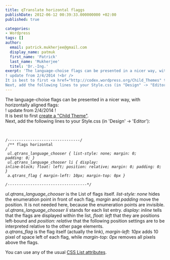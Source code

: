 ```yaml
---
title: qTranslate horizontal flaggs
publishDate: 2012-06-12 00:39:33.000000000 +02:00
published: true

categories:
- Wordpress
tags: []
author:
  email: patrick.mukherjee@gmail.com
  display_name: patmuk
  first_name: 'Patrick'
  last_name: 'Mukherjee'
  titel: 'Dr.-Ing.'
exerpt: 'The language-choise flags can be presented in a nicer way, with horizontally aligned flags:<br />
! update from 2/4/2014 !<br />
It is best to first <a href="http://codex.wordpress.org/Child_Themes" title="how to create a child theme">create a "Child Theme"</a>.<br />
Next, add the following lines to your Style.css (in "Design" -> "Editor"):<br />'
---
```

The language-choise flags can be presented in a nicer way, with horizontally aligned flags:<br />
! update from 2/4/2014 !<br />
It is best to first <a href="http://codex.wordpress.org/Child_Themes" title="how to create a child theme">create a "Child Theme"</a>.<br />
Next, add the following lines to your Style.css (in 'Design' -> 'Editor'):<br />
<br />
<code><br />
/*--------------------------------*/<br />
/** flags horizontal */<br />
ul.qtrans_language_chooser { list-style: none; margin: 0; padding: 0; }<br />
ul.qtrans_language_chooser li { display: inline-block; float: left; position: relative; margin: 0; padding: 0; }<br />
a.qtrans_flag { margin-left: 10px; margin-top: 0px }<br />
/*-----------------------------------*/<br />
</code><br />
<em>ul.qtrans_language_chooser</em> is the List of flags itself. <em>list-style: none</em> hides the enumeration point in front of each flag, <em>margin</em> and <em>padding</em> move the position. It is not needed here, because the enumeration points are invisible.<br />
<em>ul.qtrans_language_chooser li</em> stands for each list entry. <em>display: inline</em> tells that  the flags are displayed within the list, <em>float: left</em> that they are positions left-bound and <em>position: relative</em> that the following position settings are to be interpreted relative to the other page elements.<br />
<em>a.qtrans_flag</em> is the flag itself (actually the link),  <em>margin-left: 10px</em> adds 10 pixel of space left of each flag, while <em>margin-top: 0px</em> removes all pixels above the flags.</p>
<p>You can use any of the usual <a href="http://www.w3schools.com/css/css_list.asp">CSS List attributes</a>.<br />
</p>
